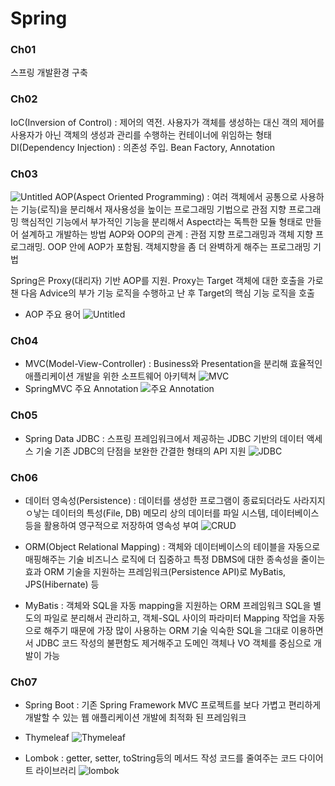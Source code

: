 # Spring

### Ch01 
스프링 개발환경 구축

### Ch02
IoC(Inversion of Control) : 제어의 역전. 사용자가 객체를 생성하는 대신 객의 제어를 사용자가 아닌 객체의 생성과 관리를 수행하는 컨테이너에 위임하는 형태
DI(Dependency Injection) : 의존성 주입. Bean Factory, Annotation

### Ch03
![Untitled](https://github.com/wjdals1217/Spring/assets/136421876/7ffc2d9f-6100-4416-9860-bf77b02e6c37)
AOP(Aspect Oriented Programming) : 여러 객체에서 공통으로 사용하는 기능(로직)을 분리해서 재사용성을 높이는 프로그래밍 기법으로 관점 지향 프로그래밍 
핵심적인 기능에서 부가적인 기능을 분리해서 Aspect라는 독특한 모듈 형태로 만들어 설계하고 개발하는 방법
AOP와 OOP의 관계 : 관점 지향 프로그래밍과 객체 지향 프로그래밍. OOP 안에 AOP가 포함됨. 객체지향을 좀 더 완벽하게 해주는 프로그래밍 기법

Spring은 Proxy(대리자) 기반 AOP를 지원. Proxy는 Target 객체에 대한 호출을 가로챈 다음 Advice의 부가 기능 로직을 수행하고 난 후 Target의 핵심 기능 로직을 호출

- AOP 주요 용어
![Untitled](https://github.com/wjdals1217/Spring/assets/136421876/9d71a15b-2542-43ab-b129-305e337fe508)

### Ch04
- MVC(Model-View-Controller)
  : Business와 Presentation을 분리해 효율적인 애플리케이션 개발을 위한 소프트웨어 아키텍쳐
![MVC](https://github.com/wjdals1217/Spring/assets/136421876/a91a89fc-aaab-4599-a19e-cf1d75b6e6c4)
- SpringMVC 주요 Annotation
  ![주요 Annotation](https://github.com/wjdals1217/Spring/assets/136421876/0cfcd91c-88f3-40f4-8d11-0e3c8d6f475a)

### Ch05
- Spring Data JDBC
   : 스프링 프레임워크에서 제공하는 JDBC 기반의 데이터 액세스 기술
  기존 JDBC의 단점을 보완한 간결한 형태의 API 지원
  ![JDBC](https://github.com/wjdals1217/Spring/assets/136421876/03859dc0-fd60-40bb-93b8-7d35735fbbc6)

### Ch06
- 데이터 영속성(Persistence)
  : 데이터를 생성한 프로그램이 종료되더라도 사라지지 ㅇ낳는 데이터의 특성(File, DB)
  메모리 상의 데이터를 파일 시스템, 데이터베이스 등을 활용하여 영구적으로 저장하여 영속성 부여
![CRUD](https://github.com/wjdals1217/Spring/assets/136421876/6af3cd08-df7a-440f-9f0f-e5539d3a114c)

- ORM(Object Relational Mapping)
  : 객체와 데이터베이스의 테이블을 자동으로 매핑해주는 기술
  비즈니스 로직에 더 집중하고 특정 DBMS에 대한 종속성을 줄이는 효과
  ORM 기술을 지원하는 프레임워크(Persistence API)로 MyBatis, JPS(Hibernate) 등

- MyBatis
  : 객체와 SQL을 자동 mapping을 지원하는 ORM 프레임워크
  SQL을 별도의 파일로 분리해서 관리하고, 객체-SQL 사이의 파라미터 Mapping 작업을 자동으로 해주기 때문에 가장 많이 사용하는 ORM 기술
익숙한 SQL을 그대로 이용하면서 JDBC 코드 작성의 불편함도 제거해주고 도메인 객체나 VO 객체를 중심으로 개발이 가능

### Ch07
- Spring Boot
  : 기존 Spring Framework MVC 프로젝트를 보다 가볍고 편리하게 개발할 수 있는 웹 애플리케이션 개발에 최적화 된 프레임워크

- Thymeleaf
  ![Thymeleaf](https://github.com/wjdals1217/Spring/assets/136421876/463eb536-0631-4ee4-8c7b-e3145400019d)

- Lombok
  : getter, setter, toString등의 메서드 작성 코드를 줄여주는 코드 다이어트 라이브러리
![lombok](https://github.com/wjdals1217/Spring/assets/136421876/913539df-b2d0-47b6-95c8-ad1fd4c59df1)
